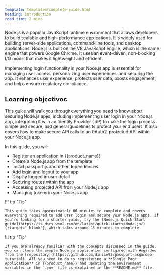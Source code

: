 ```yaml
---
template: templates/complete-guide.html
heading: Introduction
read_time: 2 mins
---
```


Node.js is a popular JavaScript runtime environment that allows developers to build scalable and high-performance applications. It is widely used for building server-side applications, command-line tools, and desktop applications. Node.js is built on the V8 JavaScript engine, which is the same engine that powers Google Chrome. It uses an event-driven, non-blocking I/O model that makes it lightweight and efficient.

Implementing login functionality in your Node.js app is essential for managing user access, personalizing user experiences, and securing the app. It enhances user experience, protects user data, boosts engagement, and helps ensure regulatory compliance.


## Learning objectives 

This guide will walk you through everything you need to know about securing Node.js apps, including implementing user login in your Node.js app, integrating it with an Identity Provider (IdP) to make the login process simple and secure, and general guidelines to protect your end users. It also covers how to make secure API calls to an OAuth2-protected API within your Node.js app.

In this guide, you will:

* Register an application in {{product_name}}
* Create a Node.js app from the template
* Install passport.js and other dependencies
* Add login and logout to your app
* Display logged in user detail
* Securing routes within the app
* Accessing protected API from your Node.js app
* Managing tokens in your Node.js app


!!! tip "Tip"
    
    This guide takes approximately 60 minutes to complete and covers everything required to add user login and secure your Node.js apps. If you’re looking for a shorter guide, try the [Node.js Quick Start guide](https://is.docs.wso2.com/en/latest/quick-starts/Node.js/){:target="_blank"}, which takes around 15 minutes to complete.


!!! tip "Tip"
    
    If you are already familiar with the concepts discussed in the guide, you can clone the sample Node.js application configured with Asgardeo from the [repository](https://github.com/dinzie95/passport-asgardeo-tutorial). All you need to do is registering a **Single Page Application** in {{product_name}} and updating the environment variables in the `.env` file as explained in the **README.md** file.